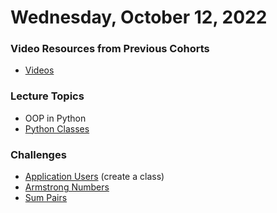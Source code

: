 Wednesday, October 12, 2022
=======================
### Video Resources from Previous Cohorts
- [Videos](https://www.youtube.com/channel/UCASZ7zW_Egu0T4KG3YEdGfw/playlists)

### Lecture Topics
- OOP in Python
- [Python Classes](./lecture-materials/python-oop.md)


### Challenges
- [Application Users](https://github.com/deltaplatoonew/app-users) (create a class)
- [Armstrong Numbers](https://github.com/deltaplatoonew/armstrong)
- [Sum Pairs](https://github.com/deltaplatoonew/sum-pairs)



